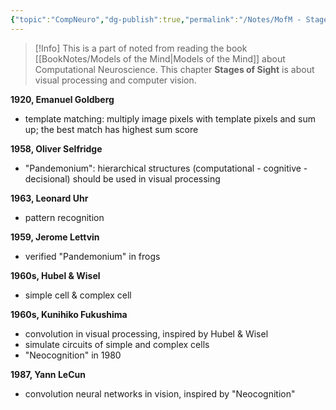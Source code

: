 ```yaml
---
{"topic":"CompNeuro","dg-publish":true,"permalink":"/Notes/MofM - Stages of Sight/","dgPassFrontmatter":true,"noteIcon":""}
---
```


>[!Info]
>This is a part of noted from reading the book [[BookNotes/Models of the Mind\|Models of the Mind]] about  Computational Neuroscience.
>This chapter **Stages of Sight** is about visual processing and computer vision.


**1920, Emanuel Goldberg**
- template matching: multiply image pixels with template pixels and sum up; the best match has highest sum score

**1958, Oliver Selfridge**
- "Pandemonium": hierarchical structures (computational - cognitive - decisional) should be used in visual processing

**1963, Leonard Uhr**
- pattern recognition

**1959, Jerome Lettvin**
- verified "Pandemonium" in frogs

**1960s, Hubel & Wisel**
- simple cell & complex cell

**1960s, Kunihiko Fukushima**
- convolution in visual processing, inspired by Hubel & Wisel
- simulate circuits of simple and complex cells
- "Neocognition" in 1980

**1987, Yann LeCun**
- convolution neural networks in vision, inspired by "Neocognition"